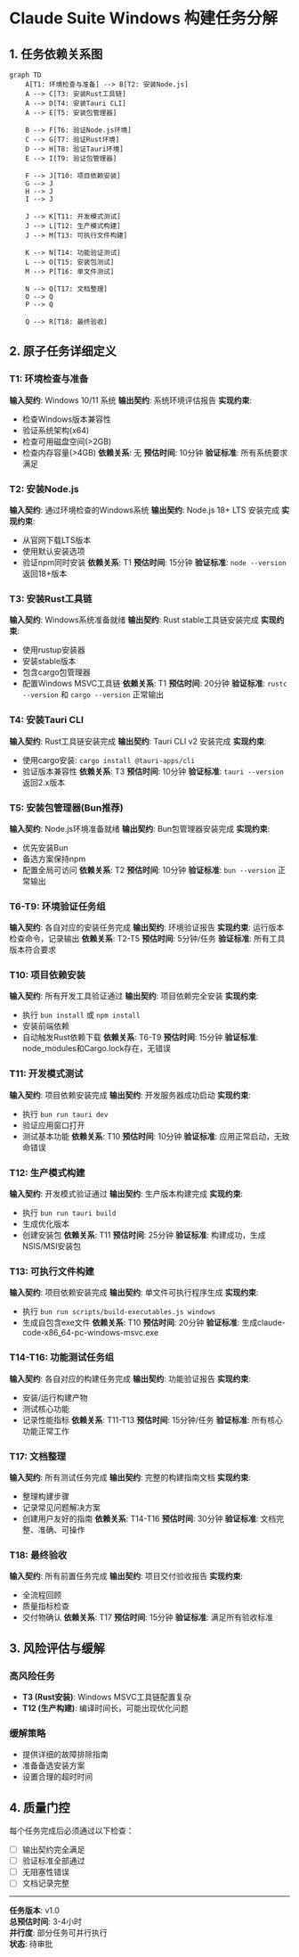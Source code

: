 # Claude Suite Windows 构建任务分解

## 1. 任务依赖关系图

```mermaid
graph TD
    A[T1: 环境检查与准备] --> B[T2: 安装Node.js]
    A --> C[T3: 安装Rust工具链]
    A --> D[T4: 安装Tauri CLI]
    A --> E[T5: 安装包管理器]
    
    B --> F[T6: 验证Node.js环境]
    C --> G[T7: 验证Rust环境]
    D --> H[T8: 验证Tauri环境]
    E --> I[T9: 验证包管理器]
    
    F --> J[T10: 项目依赖安装]
    G --> J
    H --> J
    I --> J
    
    J --> K[T11: 开发模式测试]
    J --> L[T12: 生产模式构建]
    J --> M[T13: 可执行文件构建]
    
    K --> N[T14: 功能验证测试]
    L --> O[T15: 安装包测试]
    M --> P[T16: 单文件测试]
    
    N --> Q[T17: 文档整理]
    O --> Q
    P --> Q
    
    Q --> R[T18: 最终验收]
```

## 2. 原子任务详细定义

### T1: 环境检查与准备
**输入契约**: Windows 10/11 系统
**输出契约**: 系统环境评估报告
**实现约束**: 
- 检查Windows版本兼容性
- 验证系统架构(x64)
- 检查可用磁盘空间(>2GB)
- 检查内存容量(>4GB)
**依赖关系**: 无
**预估时间**: 10分钟
**验证标准**: 所有系统要求满足

### T2: 安装Node.js
**输入契约**: 通过环境检查的Windows系统
**输出契约**: Node.js 18+ LTS 安装完成
**实现约束**:
- 从官网下载LTS版本
- 使用默认安装选项
- 验证npm同时安装
**依赖关系**: T1
**预估时间**: 15分钟
**验证标准**: `node --version` 返回18+版本

### T3: 安装Rust工具链
**输入契约**: Windows系统准备就绪
**输出契约**: Rust stable工具链安装完成
**实现约束**:
- 使用rustup安装器
- 安装stable版本
- 包含cargo包管理器
- 配置Windows MSVC工具链
**依赖关系**: T1
**预估时间**: 20分钟
**验证标准**: `rustc --version` 和 `cargo --version` 正常输出

### T4: 安装Tauri CLI
**输入契约**: Rust工具链安装完成
**输出契约**: Tauri CLI v2 安装完成
**实现约束**:
- 使用cargo安装: `cargo install @tauri-apps/cli`
- 验证版本兼容性
**依赖关系**: T3
**预估时间**: 10分钟
**验证标准**: `tauri --version` 返回2.x版本

### T5: 安装包管理器(Bun推荐)
**输入契约**: Node.js环境准备就绪
**输出契约**: Bun包管理器安装完成
**实现约束**:
- 优先安装Bun
- 备选方案保持npm
- 配置全局可访问
**依赖关系**: T2
**预估时间**: 10分钟
**验证标准**: `bun --version` 正常输出

### T6-T9: 环境验证任务组
**输入契约**: 各自对应的安装任务完成
**输出契约**: 环境验证报告
**实现约束**: 运行版本检查命令，记录输出
**依赖关系**: T2-T5
**预估时间**: 5分钟/任务
**验证标准**: 所有工具版本符合要求

### T10: 项目依赖安装
**输入契约**: 所有开发工具验证通过
**输出契约**: 项目依赖完全安装
**实现约束**:
- 执行 `bun install` 或 `npm install`
- 安装前端依赖
- 自动触发Rust依赖下载
**依赖关系**: T6-T9
**预估时间**: 15分钟
**验证标准**: node_modules和Cargo.lock存在，无错误

### T11: 开发模式测试
**输入契约**: 项目依赖安装完成
**输出契约**: 开发服务器成功启动
**实现约束**:
- 执行 `bun run tauri dev`
- 验证应用窗口打开
- 测试基本功能
**依赖关系**: T10
**预估时间**: 10分钟
**验证标准**: 应用正常启动，无致命错误

### T12: 生产模式构建
**输入契约**: 开发模式验证通过
**输出契约**: 生产版本构建完成
**实现约束**:
- 执行 `bun run tauri build`
- 生成优化版本
- 创建安装包
**依赖关系**: T11
**预估时间**: 25分钟
**验证标准**: 构建成功，生成NSIS/MSI安装包

### T13: 可执行文件构建
**输入契约**: 项目依赖安装完成
**输出契约**: 单文件可执行程序生成
**实现约束**:
- 执行 `bun run scripts/build-executables.js windows`
- 生成自包含exe文件
**依赖关系**: T10
**预估时间**: 20分钟
**验证标准**: 生成claude-code-x86_64-pc-windows-msvc.exe

### T14-T16: 功能测试任务组
**输入契约**: 各自对应的构建任务完成
**输出契约**: 功能验证报告
**实现约束**:
- 安装/运行构建产物
- 测试核心功能
- 记录性能指标
**依赖关系**: T11-T13
**预估时间**: 15分钟/任务
**验证标准**: 所有核心功能正常工作

### T17: 文档整理
**输入契约**: 所有测试任务完成
**输出契约**: 完整的构建指南文档
**实现约束**:
- 整理构建步骤
- 记录常见问题解决方案
- 创建用户友好的指南
**依赖关系**: T14-T16
**预估时间**: 30分钟
**验证标准**: 文档完整、准确、可操作

### T18: 最终验收
**输入契约**: 所有前置任务完成
**输出契约**: 项目交付验收报告
**实现约束**:
- 全流程回顾
- 质量指标检查
- 交付物确认
**依赖关系**: T17
**预估时间**: 15分钟
**验证标准**: 满足所有验收标准

## 3. 风险评估与缓解

### 高风险任务
- **T3 (Rust安装)**: Windows MSVC工具链配置复杂
- **T12 (生产构建)**: 编译时间长，可能出现优化问题

### 缓解策略
- 提供详细的故障排除指南
- 准备备选安装方案
- 设置合理的超时时间

## 4. 质量门控

每个任务完成后必须通过以下检查：
- [ ] 输出契约完全满足
- [ ] 验证标准全部通过
- [ ] 无阻塞性错误
- [ ] 文档记录完整

---

**任务版本**: v1.0  
**总预估时间**: 3-4小时  
**并行度**: 部分任务可并行执行  
**状态**: 待审批
